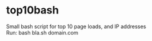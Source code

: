 # top10bash
Small bash script for top 10 page loads, and IP addresses  
Run: bash bla.sh domain.com 

